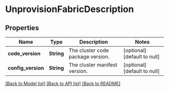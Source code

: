 # UnprovisionFabricDescription

## Properties
Name | Type | Description | Notes
------------ | ------------- | ------------- | -------------
**code_version** | **String** | The cluster code package version. | [optional] [default to null]
**config_version** | **String** | The cluster manifest version. | [optional] [default to null]

[[Back to Model list]](../README.md#documentation-for-models) [[Back to API list]](../README.md#documentation-for-api-endpoints) [[Back to README]](../README.md)


